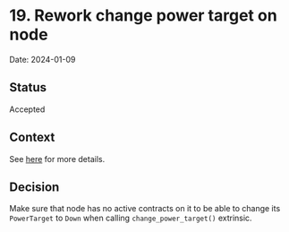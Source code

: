 # 19. Rework change power target on node

Date: 2024-01-09

## Status

Accepted

## Context

See [here](https://github.com/threefoldtech/tfchain/issues/924) for more details.

## Decision

Make sure that node has no active contracts on it to be able to change its `PowerTarget` to `Down` when calling `change_power_target()` extrinsic.
